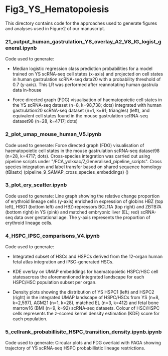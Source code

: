 # Fig3_YS_Hematopoiesis
This directory contains code for the approaches used to generate figures and analyses used in Figure2 of our manuscript. 

### 21_output_human_gastrulation_YS_overlay_A2_V8_IG_logist_general.ipynb
Code used to generate:
- Median logistic regression class prediction probabilities for a model trained on YS scRNA-seq cell states (x-axis) and projected on cell states in human gastrulation scRNA-seq data20 with a probability threshold of 0.7 (y-axis). This LR was performed after reannotating human gastrula data in-house

- Force directed graph (FDG) visualisation of haematopoietic cell states in the YS scRNA-seq dataset (n=8, k=98,738; dots) integrated with human gastrulation20 scRNA-seq dataset (n=1, k=91; triangles) (left), and equivalent cell states found in the mouse gastrulation scRNA-seq dataset98 (n=28, k=4717; dots)

### 2_plot_umap_mouse_human_V5.ipynb
Code used to generate: Force directed graph (FDG) visualisation of haematopoietic cell states in the mouse gastrulation scRNA-seq dataset98 (n=28, k=4717; dots). Cross-species integration was carried out using pipeline scripts under "/FCA_yolksac/7_Generalised_pipeline_scripts". Cross species integration and label transfer based on shared sequence homology (tBlastx) (pipeline_9_SAMAP_cross_species_embeddings) ()

### 3_plot_ery_scatter.ipynb
Code used to generate:  Line graph showing the relative change proportion of erythroid lineage cells (y-axis) enriched in expression of globins HBZ (top left), HBG1 (bottom left) and HBZ-repressors BCL11A (top right) and ZBTB7A (bottom right) in YS (pink) and matched embryonic liver (EL; red) scRNA-seq data over gestational age. The y-axis represents the proportion of erythroid lineage cells.

### 4_HSPC_IPSC_comparisons_V4.ipynb
Code used to generate:  
- Integrated subset of HSCs and HSPCs derived from the 12-organ human fetal atlas integration and iPSC-generated HSCs.

- KDE overlay on UMAP embeddings for haematopoietic HSPC/HSC cell statesacross the aforementioned integrated landscape for each HSPC/HSC population subset per organ.

- Density plots showing the distribution of YS HSPC1 (left) and HSPC2 (right) in the integrated UMAP landscape of HSPC/HSCs from YS (n=8, k=2,597), AGM21 (n=1, k=28), matched EL (n=3, k=412) and fetal bone marrow16 (BM) (n=9, k=92) scRNA-seq datasets. Colour of HSC/HSPC cells represents the z-scored kernel density estimation (KDE) score for each population.

### 5_cellrank_probabillisitc_HSPC_transition_density.ipynb.ipynb
Code used to generate: Circular plots and FDG overlaid with PAGA showing trajectory of YS scRNA-seq HSPC probabillistic lineage restrictions. 

